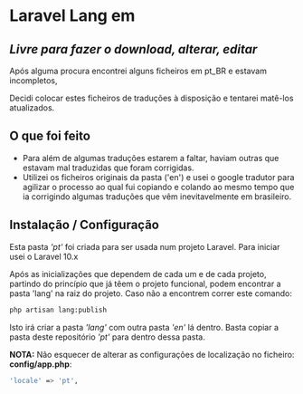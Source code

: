 # Laravel Lang em
## _Livre para fazer o download, alterar, editar_

Após alguma procura encontrei alguns ficheiros em pt_BR e estavam incompletos,

Decidi colocar estes ficheiros de traduções à disposição e tentarei matê-los atualizados.

## O que foi feito

- Para além de algumas traduções estarem a faltar, haviam outras que estavam mal traduzidas que foram corrigidas.
- Utilizei os ficheiros originais da pasta ('en') e usei o google tradutor para agilizar o processo ao qual fui copiando e colando ao mesmo tempo que ia corrigindo algumas traduções que vêm inevitavelmente em brasileiro.


## Instalação / Configuração

Esta pasta _'pt'_ foi criada para ser usada num projeto Laravel. Para iniciar usei o Laravel 10.x

Após as inicializações que dependem de cada um e de cada projeto, partindo do princípio que já têem o projeto funcional, podem encontrar a pasta 'lang' na raiz do projeto. Caso não a encontrem correr este comando:

```sh
php artisan lang:publish
```

Isto irá criar a pasta _'lang'_ com outra pasta _'en'_ lá dentro.
Basta copiar a pasta deste repositório _'pt'_ para dentro dessa pasta.

**NOTA:** Não esquecer de alterar as configurações de localização no ficheiro: **config/app.php**:
```sh
'locale' => 'pt',
```

